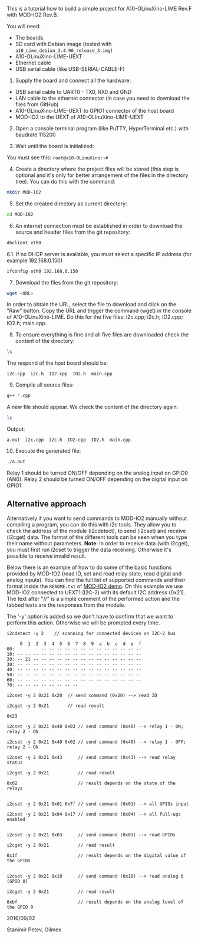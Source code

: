 This is a tutorial how to build a simple project for A10-OLinuXino-LIME Rev.F with MOD-IO2 Rev.B.

You will need:

- The boards
- SD card with Debian image (tested with ``a10_Lime_debian_3.4.90_release_3.img``)
- A10-OLinuXino-LIME-UEXT
- Ethernet cable
- USB serial cable (like USB-SERIAL-CABLE-F)

1. Supply the board and connect all the hardware:

- USB serial cable to UART0 - TX0, RX0 and GND
- LAN cable to the ethernet connector (in case you need to download the files from GitHub)
- A10-OLinuXino-LIME-UEXT to GPIO1 connector of the host board
- MOD-IO2 to the UEXT of A10-OLinuXino-LIME-UEXT

2. Open a console terminal program (like PuTTY, HyperTerminal etc.) with baudrate 115200

3. Wait until the board is initialized:

You must see this: ``root@a10-OLinuXino:~#``

4. Create a directory where the project files will be stored (this step is optional and it's only for better arrangement of the files in the directory tree).
You can do this with the command:

```bash
mkdir MOD-IO2
```

5. Set the created directory as current directory:

```bash
cd MOD-IO2
```

6. An internet connection must be established in order to download the source and header files from the git repository:

```bash
dhclient eth0
```

6.1. If no DHCP server is available, you must select a specific IP address (for example 192.168.0.150)

```bash
ifconfig eth0 192.168.0.150
```

7. Download the files from the git repository:

```bash
wget <URL>
```

In order to obtain the URL, select the file to download and click on the "Raw" button.
Copy the URL and trigger the command (wget) in the console of A10-OLinuXino-LIME.
Do this for the five files: i2c.cpp; i2c.h; IO2.cpp; IO2.h; main.cpp.

8. To ensure everything is fine and all five files are downloaded check the content of the directory:

```bash
ls
```

The respond of the host board should be:

```
i2c.cpp  i2c.h  IO2.cpp  IO2.h  main.cpp
```

9. Compile all source files:

```bash
g++ *.cpp
```

A new file should appear.
We check the content of the directory again:

```bash
ls
```

Output:

```
a.out  i2c.cpp  i2c.h  IO2.cpp  IO2.h  main.cpp
```

10. Execute the generated file:

```bash
./a.out
```

Relay 1 should be turned ON/OFF depending on the analog input on GPIO0 (AN0).
Relay 2 should be turned ON/OFF depending on the digital input on GPIO1.


## Alternative approach

Alternatively if you want to send commands to MOD-IO2 manually without compiling a program, you can do this with i2c tools.
They allow you to check the address of the module (i2cdetect), to send (i2cset) and receive (i2cget) data.
The format of the different tools can be seen when you type their name without parameters.
**Note**: In order to receive data (with i2cget), you must first run i2cset to trigger the data receiving.
Otherwise it's possible to receive invalid result.

Below there is an example of how to do some of the basic functions provided by MOD-IO2 (read ID, set and read relay state, read digital and analog inputs).
You can find the full list of supported commands and their format inside the ``README.txt`` of [MOD-IO2 demo](https://www.olimex.com/Products/Modules/IO/MOD-IO2/resources/MOD-IO2_firmware_v_3_02.zip).
On this example we use MOD-IO2 connected to UEXT1 (I2C-2) with its default I2C address (0x21).
The text after "//" is a simple comment of the performed action and the tabbed texts are the responses from the module.

The '-y' option is added so we don't have to confirm that we want to perform this action.
Otherwise we will be prompted every time.

```
i2cdetect -y 2    // scanning for connected devices on I2C-2 bus

     0  1  2  3  4  5  6  7  8  9  a  b  c  d  e  f
00:          -- -- -- -- -- -- -- -- -- -- -- -- --
10: -- -- -- -- -- -- -- -- -- -- -- -- -- -- -- --
20: -- 21 -- -- -- -- -- -- -- -- -- -- -- -- -- --
30: -- -- -- -- -- -- -- -- -- -- -- -- -- -- -- --
40: -- -- -- -- -- -- -- -- -- -- -- -- -- -- -- --
50: -- -- -- -- -- -- -- -- -- -- -- -- -- -- -- --
60: -- -- -- -- -- -- -- -- -- -- -- -- -- -- -- --
70: -- -- -- -- -- -- -- --

i2cset -y 2 0x21 0x20  // send command (0x20) --> read ID

i2cget -y 2 0x21       // read result

0x23

i2cset -y 2 0x21 0x40 0x03 // send command (0x40) --> relay 1 - ON; relay 2 - ON

i2cset -y 2 0x21 0x40 0x02 // send command (0x40) --> relay 1 - OFF; relay 2 - ON

i2cset -y 2 0x21 0x43      // send command (0x43) --> read relay status

i2cget -y 2 0x21           // read result

0x02                       // result depends on the state of the relays


i2cset -y 2 0x21 0x01 0x7f // send command (0x01) --> all GPIOs input

i2cset -y 2 0x21 0x04 0x17 // send command (0x04) --> all Pull-ups enabled


i2cset -y 2 0x21 0x03      // send command (0x03) --> read GPIOs

i2cget -y 2 0x21           // read result

0x1f                       // result depends on the digital value of the GPIOs


i2cset -y 2 0x21 0x10      // send command (0x10) --> read analog 0 (GPIO 0)

i2cget -y 2 0x21           // read result

0xbf                       // result depends on the analog level of the GPIO 0
```

2016/09/02

Stanimir Petev, Olimex
